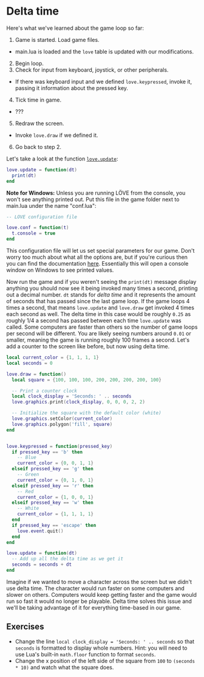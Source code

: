# Delta time

Here's what we've learned about the game loop so far:

1. Game is started. Load game files.
  - main.lua is loaded and the `love` table is updated with our modifications.
2. Begin loop.
3. Check for input from keyboard, joystick, or other peripherals.
  - If there was keyboard input and we defined `love.keypressed`, invoke it, passing it information about the pressed key.
4. Tick time in game.
  - ???
5. Redraw the screen.
  - Invoke `love.draw` if we defined it.
6. Go back to step 2.

Let's take a look at the function [`love.update`](https://love2d.org/wiki/love.update):

```lua
love.update = function(dt)
  print(dt)
end
```

**Note for Windows:** Unless you are running LÖVE from the console, you won't see anything printed out.
Put this file in the game folder next to main.lua under the name "conf.lua":

```lua
-- LÖVE configuration file

love.conf = function(t)
  t.console = true
end
```

This configuration file will let us set special parameters for our game.
Don't worry too much about what all the options are, but if you're curious then you can find the documentation [here](https://love2d.org/wiki/Config_Files).
Essentially this will open a console window on Windows to see printed values.

Now run the game and if you weren't seeing the `print(dt)` message display anything you should now see it being invoked many times a second, printing out a decimal number.
`dt` stands for *delta time* and it represents the amount of seconds that has passed since the last game loop.
If the game loops 4 times a second, that means `love.update` and `love.draw` get invoked 4 times each second as well.
The delta time in this case would be roughly `0.25` as roughly 1/4 a second has passed between each time `love.update` was called.
Some computers are faster than others so the number of game loops per second will be different.
You are likely seeing numbers around `0.01` or smaller, meaning the game is running roughly 100 frames a second.
Let's add a counter to the screen like before, but now using delta time.

```lua
local current_color = {1, 1, 1, 1}
local seconds = 0

love.draw = function()
  local square = {100, 100, 100, 200, 200, 200, 200, 100}

  -- Print a counter clock
  local clock_display = 'Seconds: ' .. seconds
  love.graphics.print(clock_display, 0, 0, 0, 2, 2)

  -- Initialize the square with the default color (white)
  love.graphics.setColor(current_color)
  love.graphics.polygon('fill', square)
end


love.keypressed = function(pressed_key)
  if pressed_key == 'b' then
    -- Blue
    current_color = {0, 0, 1, 1}
  elseif pressed_key == 'g' then
    -- Green
    current_color = {0, 1, 0, 1}
  elseif pressed_key == 'r' then
    -- Red
    current_color = {1, 0, 0, 1}
  elseif pressed_key == 'w' then
    -- White
    current_color = {1, 1, 1, 1}
  end
  if pressed_key == 'escape' then
    love.event.quit()
  end
end

love.update = function(dt)
  -- Add up all the delta time as we get it
  seconds = seconds + dt
end
```

Imagine if we wanted to move a character across the screen but we didn't use delta time.
The character would run faster on some computers and slower on others.
Computers would keep getting faster and the game would run so fast it would no longer be playable.
Delta time solves this issue and we'll be taking advantage of it for everything time-based in our game.

## Exercises

- Change the line `local clock_display = 'Seconds: ' .. seconds` so that `seconds` is formatted to display whole numbers. Hint: you will need to use Lua's built-in `math.floor` function to format `seconds`.
- Change the x position of the left side of the square from `100` to `(seconds * 10)` and watch what the square does.
